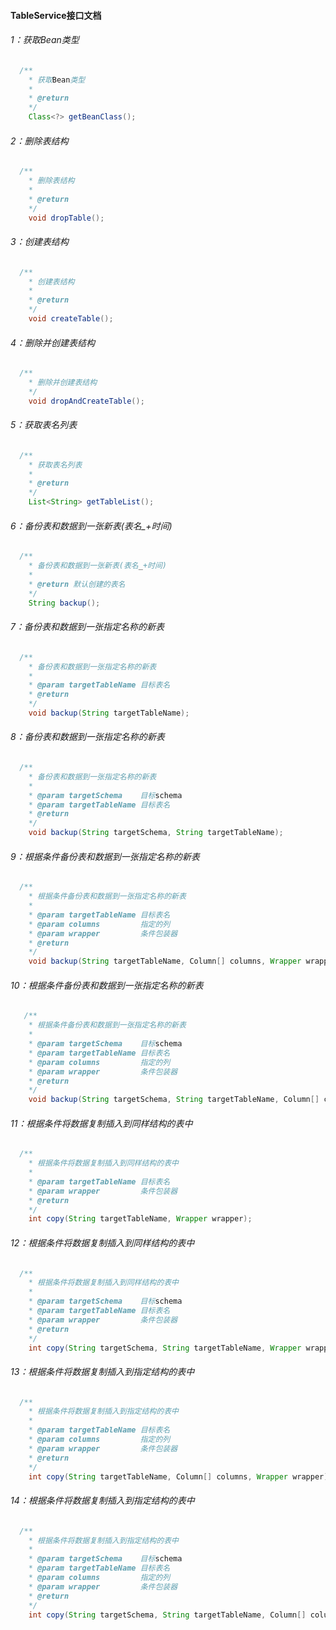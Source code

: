 #### TableService接口文档
###### 1：获取Bean类型
```java
  /**
    * 获取Bean类型
    *
    * @return
    */
    Class<?> getBeanClass();
```
###### 2：删除表结构
```java
  /**
    * 删除表结构
    *
    * @return
    */
    void dropTable();
```
###### 3：创建表结构
```java
  /**
    * 创建表结构
    *
    * @return
    */
    void createTable();
```
###### 4：删除并创建表结构
```java
  /**
    * 删除并创建表结构
    */
    void dropAndCreateTable();
```
###### 5：获取表名列表
```java
  /**
    * 获取表名列表
    *
    * @return
    */
    List<String> getTableList();
```
###### 6：备份表和数据到一张新表(表名_+时间)
```java
  /**
    * 备份表和数据到一张新表(表名_+时间)
    *
    * @return 默认创建的表名
    */
    String backup();
```
###### 7：备份表和数据到一张指定名称的新表
```java
  /**
    * 备份表和数据到一张指定名称的新表
    *
    * @param targetTableName 目标表名
    * @return
    */
    void backup(String targetTableName);
```
###### 8：备份表和数据到一张指定名称的新表
```java
  /**
    * 备份表和数据到一张指定名称的新表
    *
    * @param targetSchema    目标schema
    * @param targetTableName 目标表名
    * @return
    */
    void backup(String targetSchema, String targetTableName);
```
###### 9：根据条件备份表和数据到一张指定名称的新表
```java
  /**
    * 根据条件备份表和数据到一张指定名称的新表
    *
    * @param targetTableName 目标表名
    * @param columns         指定的列
    * @param wrapper         条件包装器
    * @return
    */
    void backup(String targetTableName, Column[] columns, Wrapper wrapper);
```
###### 10：根据条件备份表和数据到一张指定名称的新表
```java
   /**
    * 根据条件备份表和数据到一张指定名称的新表
    *
    * @param targetSchema    目标schema
    * @param targetTableName 目标表名
    * @param columns         指定的列
    * @param wrapper         条件包装器
    * @return
    */
    void backup(String targetSchema, String targetTableName, Column[] columns, Wrapper wrapper);
```
###### 11：根据条件将数据复制插入到同样结构的表中
```java
  /**
    * 根据条件将数据复制插入到同样结构的表中
    *
    * @param targetTableName 目标表名
    * @param wrapper         条件包装器
    * @return
    */
    int copy(String targetTableName, Wrapper wrapper);
```
###### 12：根据条件将数据复制插入到同样结构的表中
```java
  /**
    * 根据条件将数据复制插入到同样结构的表中
    *
    * @param targetSchema    目标schema
    * @param targetTableName 目标表名
    * @param wrapper         条件包装器
    * @return
    */
    int copy(String targetSchema, String targetTableName, Wrapper wrapper);
```
###### 13：根据条件将数据复制插入到指定结构的表中
```java
  /**
    * 根据条件将数据复制插入到指定结构的表中
    *
    * @param targetTableName 目标表名
    * @param columns         指定的列
    * @param wrapper         条件包装器
    * @return
    */
    int copy(String targetTableName, Column[] columns, Wrapper wrapper);
```
###### 14：根据条件将数据复制插入到指定结构的表中
```java
  /**
    * 根据条件将数据复制插入到指定结构的表中
    *
    * @param targetSchema    目标schema
    * @param targetTableName 目标表名
    * @param columns         指定的列
    * @param wrapper         条件包装器
    * @return
    */
    int copy(String targetSchema, String targetTableName, Column[] columns, Wrapper wrapper);
```
